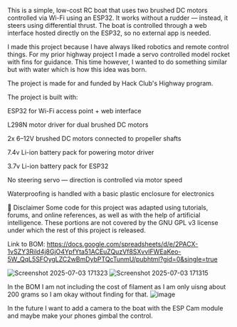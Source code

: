 This is a simple, low-cost RC boat that uses two brushed DC motors controlled via Wi-Fi using an ESP32. It works without a rudder — instead, it steers using differential thrust. The boat is controlled through a web interface hosted directly on the ESP32, so no external app is needed.

I made this project because I have always liked robotics and remote control things. For my prior highway project I made a servo controlled model rocket with fins for guidance. This time however, I wanted to do something similar but with water which is how this idea was born.

The project is made for and funded by Hack Club's Highway program.


The project is built with:

ESP32 for Wi-Fi access point + web interface

L298N motor driver for dual brushed DC motors

2x 6–12V brushed DC motors connected to propeller shafts

7.4v Li-ion battery pack for powering motor driver

3.7v Li-ion battery pack for ESP32

No steering servo — direction is controlled via motor speed

Waterproofing is handled with a basic plastic enclosure for electronics

🚧 Disclaimer
Some code for this project was adapted using tutorials, forums, and online references, as well as with the help of artificial intelligence. These portions are not covered by the GNU GPL v3 license under which the rest of this project is released.

Link to BOM: https://docs.google.com/spreadsheets/d/e/2PACX-1vSZY3Rild4j8GjO4YpfYta51ACEuZQuzVf8SXvvIFWEaKeo-5W_QqL5SFOygLZC2wBmDybPTQcTunmU/pubhtml?gid=0&single=true

![Screenshot 2025-07-03 171323](https://github.com/user-attachments/assets/6dae81c1-f2d5-4ef6-8bf4-6765eda1cb08)
![Screenshot 2025-07-03 171315](https://github.com/user-attachments/assets/845c0109-a676-41e8-b9a5-dc40a261997a)

In the BOM I am not including the cost of filament as I am only uisng about 200 grams so I am okay without finding for that.
![image](https://github.com/user-attachments/assets/a2ead1fb-fe5c-4fd7-9c6a-5e2637e7828c)

In the future I want to add a camera to the boat with the ESP Cam module and maybe make your phones gimbal the control.

